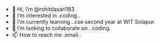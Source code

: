 - 👋 Hi, I’m @rohitdasari183
- 👀 I’m interested in .coding..
- 🌱 I’m currently learning ..cse second year at WIT Solapur.
- 💞️ I’m looking to collaborate on ..coding.
- 📫 How to reach me .email..

<!---
rohitdasari183/rohitdasari183 is a ✨ special ✨ repository because its `README.md` (this file) appears on your GitHub profile.
You can click the Preview link to take a look at your changes.
--->
